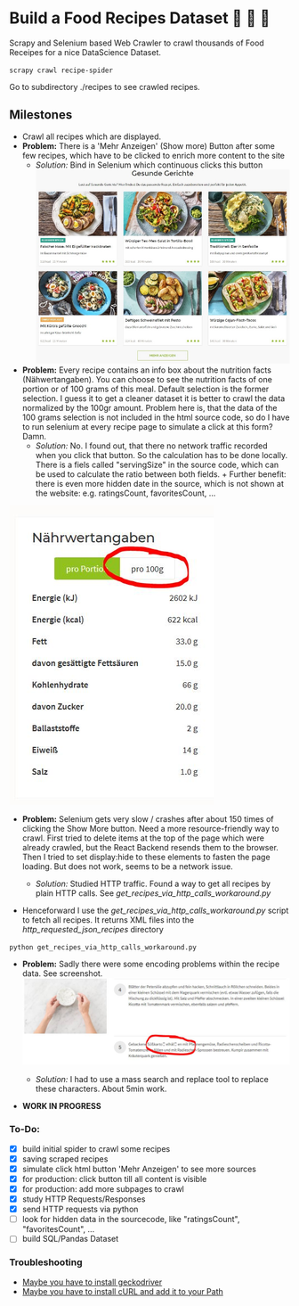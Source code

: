 # Build a Food Recipes Dataset :fork_and_knife: :stew: :pizza:

Scrapy and Selenium based Web Crawler to crawl thousands of Food Receipes for a nice DataScience Dataset.

`scrapy crawl recipe-spider`

Go to subdirectory ./recipes to see crawled recipes.

## Milestones

* Crawl all recipes which are displayed.
* __Problem:__ There is a 'Mehr Anzeigen' (Show more) Button after some few recipes, which have to be clicked to enrich more content to the site
	* _Solution:_ Bind in Selenium which continuous clicks this button
	![Button](./docs/button.jpg)
* __Problem:__ Every recipe contains an info box about the nutrition facts (Nähwertangaben). You can choose to see the nutrition facts of one portion or of 100 grams of this meal. Default selection is the former selection. I guess it to get a cleaner dataset it is better to crawl the data normalized by the 100gr amount. Problem here is, that the data of the 100 grams selection is not included in the html source code, so do I have to run selenium at every recipe page to simulate a click at this form? Damn.
	* _Solution:_ No. I found out, that there no network traffic recorded when you click that button. So the calculation has to be done locally. There is a fiels called "servingSize" in the source code, which can be used to calculate the ratio between both fields. + Further benefit: there is even more hidden date in the source, which is not shown at the website: e.g. ratingsCount, favoritesCount, ...

![Nutrition Facts](./docs/nutrition_facts.jpg)

* __Problem:__ Selenium gets very slow / crashes after about 150 times of clicking the Show More button. Need a more resource-friendly way to crawl. First tried to delete items at the top of the page which were already crawled, but the React Backend resends them to the browser. Then I tried to set display:hide to these elements to fasten the page loading. But does not work, seems to be a network issue.
	* _Solution:_ Studied HTTP traffic. Found a way to get all recipes by plain HTTP calls. See _get_recipes_via_http_calls_workaround.py_

* Henceforward I use the _get_recipes_via_http_calls_workaround.py_ script to fetch all recipes. It returns XML files into the _http_requested_json_recipes_ directory

`python get_recipes_via_http_calls_workaround.py`

* __Problem:__ Sadly there were some encoding problems within the recipe data. See screenshot.
![Encoding Problems](./docs/encoding-problems.jpg)
	* _Solution:_ I had to use a mass search and replace tool to replace these characters. About 5min work.

* __WORK IN PROGRESS__

### To-Do:
- [x] build initial spider to crawl some recipes
- [x] saving scraped recipes
- [x] simulate click html button 'Mehr Anzeigen' to see more sources
- [x] for production: click button till all content is visible
- [x] for production: add more subpages to crawl
- [x] study HTTP Requests/Responses
- [x] send HTTP requests via python
- [ ] look for hidden data in the sourcecode, like "ratingsCount", "favoritesCount", ...
- [ ] build SQL/Pandas Dataset

### Troubleshooting
* [Maybe you have to install geckodriver](https://stackoverflow.com/questions/40208051/selenium-using-python-geckodriver-executable-needs-to-be-in-path)
* [Maybe you have to install cURL and add it to your Path](https://curl.haxx.se/)